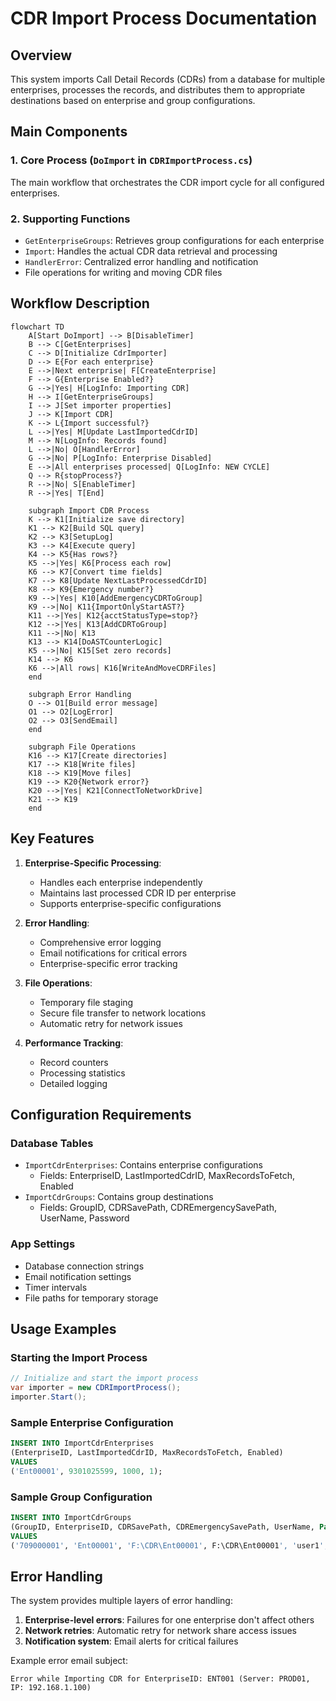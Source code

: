 # CDR Import Process Documentation

## Overview
This system imports Call Detail Records (CDRs) from a database for multiple enterprises, processes the records, and distributes them to appropriate destinations based on enterprise and group configurations.

## Main Components

### 1. Core Process (`DoImport` in `CDRImportProcess.cs`)
The main workflow that orchestrates the CDR import cycle for all configured enterprises.

### 2. Supporting Functions
- `GetEnterpriseGroups`: Retrieves group configurations for each enterprise
- `Import`: Handles the actual CDR data retrieval and processing
- `HandlerError`: Centralized error handling and notification
- File operations for writing and moving CDR files

## Workflow Description

```mermaid
flowchart TD
    A[Start DoImport] --> B[DisableTimer]
    B --> C[GetEnterprises]
    C --> D[Initialize CdrImporter]
    D --> E{For each enterprise}
    E -->|Next enterprise| F[CreateEnterprise]
    F --> G{Enterprise Enabled?}
    G -->|Yes| H[LogInfo: Importing CDR]
    H --> I[GetEnterpriseGroups]
    I --> J[Set importer properties]
    J --> K[Import CDR]
    K --> L{Import successful?}
    L -->|Yes| M[Update LastImportedCdrID]
    M --> N[LogInfo: Records found]
    L -->|No| O[HandlerError]
    G -->|No| P[LogInfo: Enterprise Disabled]
    E -->|All enterprises processed| Q[LogInfo: NEW CYCLE]
    Q --> R{stopProcess?}
    R -->|No| S[EnableTimer]
    R -->|Yes| T[End]
    
    subgraph Import CDR Process
    K --> K1[Initialize save directory]
    K1 --> K2[Build SQL query]
    K2 --> K3[SetupLog]
    K3 --> K4[Execute query]
    K4 --> K5{Has rows?}
    K5 -->|Yes| K6[Process each row]
    K6 --> K7[Convert time fields]
    K7 --> K8[Update NextLastProcessedCdrID]
    K8 --> K9{Emergency number?}
    K9 -->|Yes| K10[AddEmergencyCDRToGroup]
    K9 -->|No| K11{ImportOnlyStartAST?}
    K11 -->|Yes| K12{acctStatusType=stop?}
    K12 -->|Yes| K13[AddCDRToGroup]
    K11 -->|No| K13
    K13 --> K14[DoASTCounterLogic]
    K5 -->|No| K15[Set zero records]
    K14 --> K6
    K6 -->|All rows| K16[WriteAndMoveCDRFiles]
    end
    
    subgraph Error Handling
    O --> O1[Build error message]
    O1 --> O2[LogError]
    O2 --> O3[SendEmail]
    end
    
    subgraph File Operations
    K16 --> K17[Create directories]
    K17 --> K18[Write files]
    K18 --> K19[Move files]
    K19 --> K20{Network error?}
    K20 -->|Yes| K21[ConnectToNetworkDrive]
    K21 --> K19
    end
```

## Key Features

1. **Enterprise-Specific Processing**:
   - Handles each enterprise independently
   - Maintains last processed CDR ID per enterprise
   - Supports enterprise-specific configurations

2. **Error Handling**:
   - Comprehensive error logging
   - Email notifications for critical errors
   - Enterprise-specific error tracking

3. **File Operations**:
   - Temporary file staging
   - Secure file transfer to network locations
   - Automatic retry for network issues

4. **Performance Tracking**:
   - Record counters
   - Processing statistics
   - Detailed logging

## Configuration Requirements

### Database Tables
- `ImportCdrEnterprises`: Contains enterprise configurations
  - Fields: EnterpriseID, LastImportedCdrID, MaxRecordsToFetch, Enabled
- `ImportCdrGroups`: Contains group destinations
  - Fields: GroupID, CDRSavePath, CDREmergencySavePath, UserName, Password

### App Settings
- Database connection strings
- Email notification settings
- Timer intervals
- File paths for temporary storage

## Usage Examples

### Starting the Import Process
```csharp
// Initialize and start the import process
var importer = new CDRImportProcess();
importer.Start();
```

### Sample Enterprise Configuration
```sql
INSERT INTO ImportCdrEnterprises 
(EnterpriseID, LastImportedCdrID, MaxRecordsToFetch, Enabled)
VALUES 
('Ent00001', 9301025599, 1000, 1);
```

### Sample Group Configuration
```sql
INSERT INTO ImportCdrGroups
(GroupID, EnterpriseID, CDRSavePath, CDREmergencySavePath, UserName, Password)
VALUES
('709000001', 'Ent00001', 'F:\CDR\Ent00001', F:\CDR\Ent00001', 'user1', 'encryptedpass');
```

## Error Handling

The system provides multiple layers of error handling:

1. **Enterprise-level errors**: Failures for one enterprise don't affect others
2. **Network retries**: Automatic retry for network share access issues
3. **Notification system**: Email alerts for critical failures

Example error email subject:
```
Error while Importing CDR for EnterpriseID: ENT001 (Server: PROD01, IP: 192.168.1.100)
```
